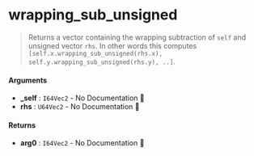 # wrapping\_sub\_unsigned

>  Returns a vector containing the wrapping subtraction of `self` and unsigned vector `rhs`.
>  In other words this computes `[self.x.wrapping_sub_unsigned(rhs.x), self.y.wrapping_sub_unsigned(rhs.y), ..]`.

#### Arguments

- **\_self** : `I64Vec2` \- No Documentation 🚧
- **rhs** : `U64Vec2` \- No Documentation 🚧

#### Returns

- **arg0** : `I64Vec2` \- No Documentation 🚧